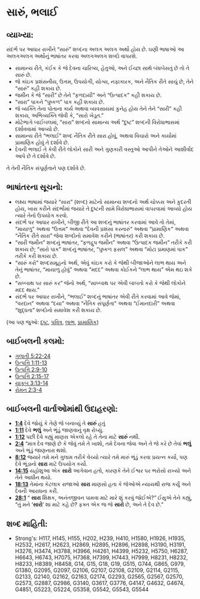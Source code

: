# સારું, ભલાઈ 

## વ્યાખ્યા: 

સંદર્ભ પર આધાર રાખીને “સારું” શબ્દના અલગ અલગ અર્થો હોય છે.
ઘણી ભાષાઓ આ અલગઅલગ અર્થોનું ભાષાંતર કરવા અલગઅલગ શબ્દો  વાપરશે.

* સામાન્ય રીતે, કંઈક કે જે દેવના ચારિત્ર્ય, હેતુઓ, અને ઈચ્છા સાથે બંધબેસતું છે તો તે સારું છે.
* જે કાંઇક પ્રશંસનીય, ઉત્તમ, ઉપયોગી, યોગ્ય, નફાકારક, અને નૈતિક રીતે સાચું છે, તેને “સારું” કહી શકાય છે.
* જમીન કે જે “સારી” છે તેને “ફળદાયી” અને “ઉત્પાદક” કહી શકાય છે.
* “સારા” પાકને “પુષ્કળ” પાક કહી શકાય છે.
* જે વ્યક્તિ તેના પોતાના કાર્ય અથવા વ્યવસાયમાં કુનેહ હોય તેને તેને “સારી” કહી શકાય, અભિવ્યક્તિ જેવી કે, “સારો ખેડૂત.”
* મોટેભાગે બાઈબલમાં, “સારા” શબ્દનો સામાન્ય અર્થ “દુષ્ટ” શબ્દની વિરોધાભાસમાં દર્શાવવામાં આવ્યો છે.
* સામાન્ય રીતે “ભલાઈ” શબ્દ નૈતિક રીતે સારા હોવું, અથવા વિચારો અને કાર્યોમાં પ્રામાણિક હોવું તે દર્શાવે છે.
* દેવની ભલાઈ તે કેવી રીતે લોકોને સારી અને ગુણકારી વસ્તુઓ આપીને તેઓને આશીર્વાદ આપે છે તે દર્શાવે છે.

તે તેની નૈતિક સંપૂર્ણતાને પણ દર્શાવે છે.

## ભાષાંતરના સૂચનો: 

* લક્ષ્ય ભાષામાં જયારે “સારા” (શબ્દ) માટેનો સામાન્ય શબ્દનો અર્થ ચોક્કસ અને કુદરતી હોય, ખાસ કરીને સંદર્ભોમાં જયારે તે દુષ્ટની સામે વિરોધાભાસમાં વાપરવામાં આવ્યો હોય ત્યારે તેનો ઉપયોગ કરવો.
* સંદર્ભ પર આધાર રાખીને, બીજી રીતે આ શબ્દનું ભાષાંતર કરવામાં આવે તો તેમાં, “માયાળુ” અથવા “ઉત્તમ” અથવા “દેવની પ્રશંસા કરનારું” અથવા “પ્રામાણિક” અથવા “નૈતિક રીતે સારા” જેવા શબ્દોનો સમાવેશ કરીને (ભાષાંતર) કરી શકાય છે.
* “સારી જમીન” શબ્દનું ભાષાંતર, “ફળદ્રુપ જમીન” અથવા “ઉત્પાદક જમીન” તરીકે કરી શકાય છે; “સારો પાક” શબ્દનું ભાષાંતર, “પુષ્કળ ફસલ” અથવા “મોટા પ્રમાણમાં પાક” તરીકે કરી શકાય છે.
* “સારું કરો” શબ્દસમૂહનો અર્થ, એવું કાંઇક કરો કે જેથી બીજાઓને લાભ થાય અને તેનું ભાષાંતર, “માયાળુ હોવું” અથવા “મદદ” અથવા કોઈકને “લાભ થાય” એમ થઇ શકે છે.
* “સબ્બાથ પર સારું કર” જેનો અર્થ, “સાબ્બાથ પર એવી બાબતો કરો કે જેથી લોકોને મદદ થાય.”
* સંદર્ભ પર આધાર રાખીને, “ભલાઈ” શબ્દનું ભાષાંતર એવી રીતે કરવામાં આવે જેમાં, “વરદાન” અથવા “દયા” અથવા “નૈતિક સંપૂર્ણતા” અથવા “ઈમાનદારી” અથવા “શુદ્ધતા” શબ્દોનો સમાવેશ કરી શકાય છે.

(આ પણ જુઓ: [દુષ્ટ](../kt/evil.md), [પવિત્ર](../kt/holy.md), [લાભ](../other/profit.md), [પ્રામાણિક](../kt/righteous.md))

## બાઈબલની કલમો: 

* [ગલાતી 5:22-24](rc://gu/tn/help/gal/05/22)
* [ઉત્પત્તિ 1:11-13](rc://gu/tn/help/gen/01/11)
* [ઉત્પત્તિ 2:9-10](rc://gu/tn/help/gen/02/09)
* [ઉત્પત્તિ 2:15-17](rc://gu/tn/help/gen/02/15)
* [યાકૂબ 3:13-14](rc://gu/tn/help/jas/03/13)
* [રોમન 2:3-4](rc://gu/tn/help/rom/02/03)

## બાઈબલની વાર્તાઓમાંથી ઉદાહરણો: 

* __[1:4](rc://gu/tn/help/obs/01/04)__ દેવે જોયું કે તેણે જે બનાવ્યું તે __સારું__ હતું
* __[1:11](rc://gu/tn/help/obs/01/11)__ દેવે __ભલું__ અને ભૂંડું જાણવાનું વૃક્ષ રોપ્યું.
* __[1:12](rc://gu/tn/help/obs/01/12)__ પછી દેવે કહ્યું માણસ એકલો રહે તે તેના માટે __સારું__ નથી.
* __[2:4](rc://gu/tn/help/obs/02/04)__ “માત્ર દેવ જાણે છે કે જેવું તમે તે ખાશો, તમે દેવના જેવા અને તે જે કરે છે તેવાં __ભલું__ અને ભૂંડું જાણનારા થશો.
* __[8:12](rc://gu/tn/help/obs/08/12)__ જયારે તમે મને ગુલામ તરીકે વેચ્યો ત્યારે તમે મારું ભૂંડું કરવા પ્રયત્ન કર્યો, પણ દેવે ભૂંડાનો __સારા__ માટે ઉપયોગ કર્યો.
* __[14:15](rc://gu/tn/help/obs/14/15)__ યહોશુઆ એક __સારો__ આગેવાન હતો, કારણકે તેને ઈશ્વર પર ભરોસો રાખ્યો અને તેને આધીન થયો.
* __[18:13](rc://gu/tn/help/obs/18/13)__ તેમાંના કેટલાક રાજાઓ __સારા__ માણસો હતા કે જેઓએ ન્યાયથી રાજ કર્યું અને દેવની આરાધના કરી.
* __[28:1](rc://gu/tn/help/obs/28/01)__ “ __સારા__ શિક્ષક, અનંતજીવન પામવા માટે મારે શું કરવું જોઈએ?” ઈસુએ તેને કહ્યું, “તું મને ‘__સારો__’ શા માટે કહે છે? ફક્ત એક જ જે __સારો__ છે, અને તે દેવ છે.”

## શબ્દ માહિતી: 

* Strong's: H117, H145, H155, H202, H239, H410, H1580, H1926, H1935, H2532, H2617, H2623, H2869, H2895, H2896, H2898, H3190, H3191, H3276, H3474, H3788, H3966, H4261, H4399, H5232, H5750, H6287, H6643, H6743, H7075, H7368, H7399, H7443, H7999, H8231, H8232, H8233, H8389, H8458, G14, G15, G18, G19, G515, G744, G865, G979, G1380, G2095, G2097, G2106, G2107, G2108, G2109, G2114, G2115, G2133, G2140, G2162, G2163, G2174, G2293, G2565, G2567, G2570, G2573, G2887, G2986, G3140, G3617, G3776, G4147, G4632, G4674, G4851, G5223, G5224, G5358, G5542, G5543, G5544
